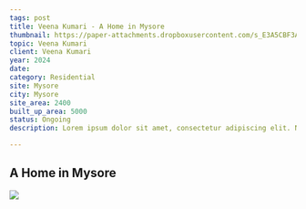 ```yaml
---
tags: post
title: Veena Kumari - A Home in Mysore
thumbnail: https://paper-attachments.dropboxusercontent.com/s_E3A5CBF3AC2F55BBD1E681D8269AEED977C3A6F09E607A107F0E48AE4A52D05D_1729250556874_veena_01.jpg+c.jpg
topic: Veena Kumari
client: Veena Kumari
year: 2024
date:
category: Residential
site: Mysore
city: Mysore
site_area: 2400
built_up_area: 5000
status: Ongoing
description: Lorem ipsum dolor sit amet, consectetur adipiscing elit. Nullam ultricies interdum tortor, sit amet gravida ipsum fermentum ut. Aenean sagittis metus justo, at vestibulum elit malesuada a. Suspendisse dictum, sapien eu tincidunt convallis, elit urna rhoncus leo, ac fermentum lorem libero in magna. Integer scelerisque odio et convallis faucibus.

---
```


## A Home in Mysore

![](https://paper-attachments.dropboxusercontent.com/s_E3A5CBF3AC2F55BBD1E681D8269AEED977C3A6F09E607A107F0E48AE4A52D05D_1729250573093_veena_02.jpg)


